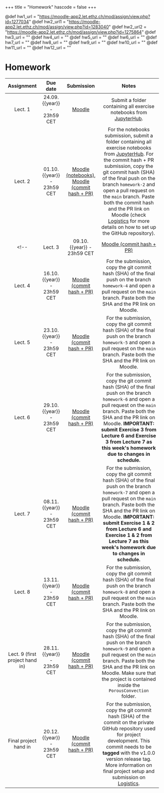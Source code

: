 +++
title = "Homework"
hascode = false
+++

@def hw1_url  = "https://moodle-app2.let.ethz.ch/mod/assign/view.php?id=1277034"
@def hw2_url1 = "https://moodle-app2.let.ethz.ch/mod/assign/view.php?id=1283040"
@def hw2_url2 = "https://moodle-app2.let.ethz.ch/mod/assign/view.php?id=1275864"
@def hw3_url  = ""
@def hw4_url  = ""
@def hw5_url  = ""
@def hw6_url  = ""
@def hw7_url  = ""
@def hw8_url  = ""
@def hw9_url  = ""
@def hw10_url = ""
@def hw11_url = ""
@def hw12_url = ""

# Homework

|  Assignment  |  Due date              |  Submission                                                             |  Notes  |
| :----------: | :--------------------: | :---------------------------------------------------------------------: | :-----: |
| Lect. 1      | 24.09.{{year}} - 23h59 CET | [Moodle]({{hw1_url}}) | Submit a folder containing all exercise notebooks from [JupyterHub]({{jupyterhub_url}}). |
| Lect. 2      | 01.10.{{year}} - 23h59 CET | [Moodle (notebooks)]({{hw2_url1}}), [Moodle (commit hash + PR)]({{hw2_url2}}) | For the notebooks submission, submit a folder containing all exercise notebooks from [JupyterHub]({{jupyterhub_url}}). For the commit hash + PR submission, copy the git commit hash (SHA) of the final push on the branch `homework-2` and open a pull request on the `main` branch. Paste both the commit hash and the PR link on Moodle (check [Logistics](/logistics/#submission) for more details on how to set up the GitHub repository).|
<!-- | Lect. 3      | 09.10.{{year}} - 23h59 CET | [Moodle (commit hash + PR)]({{hw3_url}}) | For the submission, copy the git commit hash (SHA) of the final push on the branch `homework-3` and open a pull request on the `main` branch. Paste both the SHA and the PR link on Moodle. |
| Lect. 4      | 16.10.{{year}} - 23h59 CET | [Moodle (commit hash + PR)]({{hw4_url}}) | For the submission, copy the git commit hash (SHA) of the final push on the branch `homework-4` and open a pull request on the `main` branch. Paste both the SHA and the PR link on Moodle. |
| Lect. 5      | 23.10.{{year}} - 23h59 CET | [Moodle (commit hash + PR)]({{hw5_url}}) | For the submission, copy the git commit hash (SHA) of the final push on the branch `homework-5` and open a pull request on the `main` branch. Paste both the SHA and the PR link on Moodle. |
| Lect. 6      | 29.10.{{year}} - 23h59 CET | [Moodle (commit hash + PR)]({{hw6_url}}) | For the submission, copy the git commit hash (SHA) of the final push on the branch `homework-6` and open a pull request on the `main` branch. Paste both the SHA and the PR link on Moodle. **IMPORTANT: submit Exercise 3 from Lecture 6 and Exercise 3 from Lecture 7 as this week's homework due to changes in schedule.** |
| Lect. 7      | 08.11.{{year}} - 23h59 CET | [Moodle (commit hash + PR)]({{hw7_url}}) | For the submission, copy the git commit hash (SHA) of the final push on the branch `homework-7` and open a pull request on the `main` branch. Paste both the SHA and the PR link on Moodle. **IMPORTANT: submit Exercise 1 & 2 from Lecture 6 and Exercise 1 & 2 from Lecture 7 as this week's homework due to changes in schedule.** |
| Lect. 8      | 13.11.{{year}} - 23h59 CET | [Moodle (commit hash + PR)]({{hw8_url}}) | For the submission, copy the git commit hash (SHA) of the final push on the branch `homework-8` and open a pull request on the `main` branch. Paste both the SHA and the PR link on Moodle. |
| Lect. 9 (first project hand in) | 28.11.{{year}} - 23h59 CET | [Moodle (commit hash + PR)]({{hw9_url}}) | For the submission, copy the git commit hash (SHA) of the final push on the branch `homework-9` and open a pull request on the `main` branch. Paste both the SHA and the PR link on Moodle. Make sure that the project is contained inside the `PorousConvection` folder. |
| Final project hand in | 20.12.{{year}} - 23h59 CET | [Moodle (commit hash + PR)](https://moodle-app2.let.ethz.ch/mod/assign/view.php?id=1103859) | For the submission, copy the git commit hash (SHA) of the commit on the private GitHub repository used for project development. This commit needs to be **tagged** with the v1.0.0 version release tag. More information on final project setup and submission on [Logistics](/logistics/#final_project). | -->
